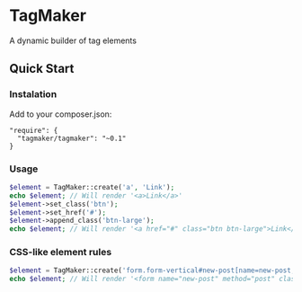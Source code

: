 # TagMaker #

A dynamic builder of tag elements

## Quick Start ##

### Instalation ###

Add to your composer.json:
```
"require": {
  "tagmaker/tagmaker": "~0.1"
}
```

### Usage ###

```php
$element = TagMaker::create('a', 'Link');
echo $element; // Will render '<a>Link</a>'
$element->set_class('btn');
$element->set_href('#');
$element->append_class('btn-large');
echo $element; // Will render '<a href="#" class="btn btn-large">Link</a>'
```

### CSS-like element rules

```php
$element = TagMaker::create('form.form-vertical#new-post[name=new-post,method=post]');
echo $element; // Will render '<form name="new-post" method="post" class="form-vertical" id="new-post"></form>'
```